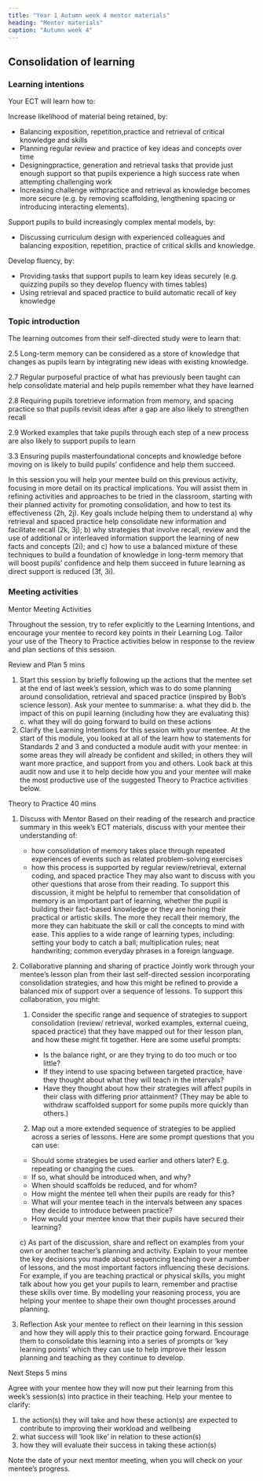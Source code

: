 ```yaml
---
title: "Year 1 Autumn week 4 mentor materials"
heading: "Mentor materials"
caption: "Autumn week 4"
---
```


## Consolidation of learning

### Learning intentions

Your ECT will learn how to:

Increase likelihood of material being retained, by:

- Balancing exposition, repetition,practice and retrieval of critical knowledge and skills
- Planning regular review and practice of key ideas and concepts over time
- Designingpractice, generation and retrieval tasks that provide just enough support so that pupils experience a high success rate when attempting challenging work
- Increasing challenge withpractice and retrieval as knowledge becomes more secure (e.g. by removing scaffolding, lengthening spacing or introducing interacting elements).

Support pupils to build increasingly complex mental models, by:

- Discussing curriculum design with experienced colleagues and balancing exposition, repetition, practice of critical skills and knowledge.

Develop fluency, by:

- Providing tasks that support pupils to learn key ideas securely (e.g. quizzing pupils so they develop fluency with times tables)
- Using retrieval and spaced practice to build automatic recall of key knowledge

### Topic introduction

The learning outcomes from their self-directed study were to learn that:

2.5 Long-term memory can be considered as a store of knowledge that changes as pupils learn by integrating new ideas with existing knowledge.

2.7 Regular purposeful practice of what has previously been taught can help consolidate material and help pupils remember what they have learned

2.8 Requiring pupils toretrieve information from memory, and spacing practice so that pupils revisit ideas after a gap are also likely to strengthen recall

2.9 Worked examples that take pupils through each step of a new process are also likely to support pupils to learn

3.3 Ensuring pupils masterfoundational concepts and knowledge before moving on is likely to build pupils’ confidence and help them succeed.

In this session you will help your mentee build on this previous activity, focusing in more detail on its practical implications. You will assist them in refining activities and approaches to be tried in the classroom, starting with their planned activity for promoting consolidation, and how to test its effectiveness (2h, 2j). Key goals include helping them to understand a) why retrieval and spaced practice help consolidate new information and facilitate recall (2k, 3j); b) why strategies that involve recall, review and the use of additional or interleaved information support the learning of new facts and concepts (2i); and c) how to use a balanced mixture of these techniques to build a foundation of knowledge in long-term memory that will boost pupils’ confidence and help them succeed in future learning as direct support is reduced (3f, 3i).

### Meeting activities

Mentor Meeting Activities

Throughout the session, try to refer explicitly to the Learning Intentions, and encourage your mentee to record key points in their Learning Log. Tailor your use of the Theory to Practice activities below in response to the review and plan sections of this session.

Review and Plan 5 mins

1. Start this session by briefly following up the actions that the mentee set at the end of last week’s session, which was to do some planning around consolidation, retrieval and spaced practice (inspired by Bob’s science lesson). Ask your mentee to summarise:
   a. what they did
   b. the impact of this on pupil learning (including how they are evaluating this)
   c. what they will do going forward to build on these actions
2. Clarify the Learning Intentions for this session with your mentee.
   At the start of this module, you looked at all of the learn how to statements for Standards 2 and 3 and conducted a module audit with your mentee: in some areas they will already be confident and skilled; in others they will want more practice, and support from you and others. Look back at this audit now and use it to help decide how you and your mentee will make the most productive use of the suggested Theory to Practice activities below.

Theory to Practice 40 mins

1. Discuss with Mentor
   Based on their reading of the research and practice summary in this week’s ECT materials, discuss with your mentee their understanding of:
   - how consolidation of memory takes place through repeated experiences of events such as related problem-solving exercises
   - how this process is supported by regular review/retrieval, external coding, and spaced practice
   They may also want to discuss with you other questions that arose from their reading.
   To support this discussion, it might be helpful to remember that consolidation of memory is an important part of learning, whether the pupil is building their fact-based knowledge or they are honing their practical or artistic skills. The more they recall their memory, the more they can habituate the skill or call the concepts to mind with ease. This applies to a wide range of learning types, including: setting your body to catch a ball; multiplication rules; neat handwriting; common everyday phrases in a foreign language.
2. Collaborative planning and sharing of practice
   Jointly work through your mentee’s lesson plan from their last self-directed session incorporating consolidation strategies, and how this might be refined to provide a balanced mix of support over a sequence of lessons.
   To support this collaboration, you might:

   1. Consider the specific range and sequence of strategies to support consolidation (review/ retrieval, worked examples, external cueing, spaced practice) that they have mapped out for their lesson plan, and how these might fit together.
      Here are some useful prompts:
      - Is the balance right, or are they trying to do too much or too little?
      - If they intend to use spacing between targeted practice, have they thought about what they will teach in the intervals?
      - Have they thought about how their strategies will affect pupils in their class with differing prior attainment? (They may be able to withdraw scaffolded support for some pupils more quickly than others.)

   2. Map out a more extended sequence of strategies to be applied across a series of lessons. Here are some prompt questions that you can use:
     - Should some strategies be used earlier and others later? E.g. repeating or changing the cues.
     - If so, what should be introduced when, and why?
     - When should scaffolds be reduced, and for whom?
     - How might the mentee tell when their pupils are ready for this?
     - What will your mentee teach in the intervals between any spaces they decide to introduce between practice?
     - How would your mentee know that their pupils have secured their learning?

   c) As part of the discussion, share and reflect on examples from your own or another teacher’s planning and activity. Explain to your mentee the key decisions you made about sequencing teaching over a number of lessons, and the most important factors influencing these decisions. For example, if you are teaching practical or physical skills, you might talk about how you get your pupils to learn, remember and practise these skills over time. By modelling your reasoning process, you are helping your mentee to shape their own thought processes around planning.
3. Reflection
   Ask your mentee to reflect on their learning in this session and how they will apply this to their practice going forward. Encourage them to consolidate this learning into a series of prompts or ‘key learning points’ which they can use to help improve their lesson planning and teaching as they continue to develop.

Next Steps 5 mins

Agree with your mentee how they will now put their learning from this week’s session(s) into practice in their teaching. Help your mentee to clarify:

1. the action(s) they will take and how these action(s) are expected to contribute to improving their workload and wellbeing
2. what success will ‘look like’ in relation to these action(s)
3. how they will evaluate their success in taking these action(s)

Note the date of your next mentor meeting, when you will check on your mentee’s progress.
